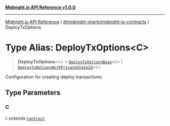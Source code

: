 [**Midnight.js API Reference v1.0.0**](../../../README.md)

***

[Midnight.js API Reference](../../../packages.md) / [@midnight-ntwrk/midnight-js-contracts](../README.md) / DeployTxOptions

# Type Alias: DeployTxOptions\<C\>

> **DeployTxOptions**\<`C`\> = [`DeployTxOptionsBase`](DeployTxOptionsBase.md)\<`C`\> \| [`DeployTxOptionsWithPrivateStateId`](DeployTxOptionsWithPrivateStateId.md)\<`C`\>

Configuration for creating deploy transactions.

## Type Parameters

### C

`C` *extends* [`Contract`](../../midnight-js-types/interfaces/Contract.md)
